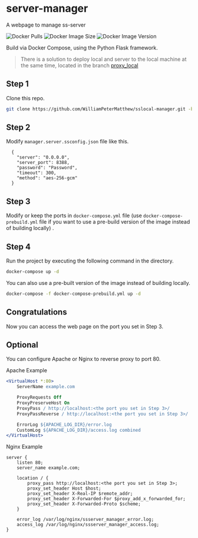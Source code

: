 # server-manager
A webpage to manage ss-server

![Docker Pulls](https://img.shields.io/docker/pulls/petermatthew/ssserver-manager)
![Docker Image Size](https://img.shields.io/docker/image-size/petermatthew/ssserver-manager)
![Docker Image Version](https://img.shields.io/docker/v/petermatthew/ssserver-manager)

Build via Docker Compose, using the Python Flask framework.

> There is a solution to deploy local and server to the local machine at the same time, located in the branch [proxy_local](https://github.com/WilliamPeterMatthew/sslocal-manager/tree/proxy_local)

## Step 1
Clone this repo.
```bash
git clone https://github.com/WilliamPeterMatthew/sslocal-manager.git -b ssserver-manager
```

## Step 2
Modify `manager.server.ssconfig.json` file like this.
```
  {
    "server": "0.0.0.0",
    "server_port": 8388,
    "password": "Password",
    "timeout": 300,
    "method": "aes-256-gcm"
  }

```

## Step 3
Modify or keep the ports in `docker-compose.yml` file (use `docker-compose-prebuild.yml` file if you want to use a pre-build version of the image instead of building locally) .

## Step 4
Run the project by executing the following command in the directory.
```bash
docker-compose up -d
```

You can also use a pre-built version of the image instead of building locally.
```bash
docker-compose -f docker-compose-prebuild.yml up -d
```

## Congratulations
Now you can access the web page on the port you set in Step 3.

## Optional
You can configure Apache or Nginx to reverse proxy to port 80.

Apache Example
```apache
<VirtualHost *:80>
    ServerName example.com

    ProxyRequests Off
    ProxyPreserveHost On
    ProxyPass / http://localhost:<the port you set in Step 3>/
    ProxyPassReverse / http://localhost:<the port you set in Step 3>/

    ErrorLog ${APACHE_LOG_DIR}/error.log
    CustomLog ${APACHE_LOG_DIR}/access.log combined
</VirtualHost>
```

Nginx Example
```nginx
server {
    listen 80;
    server_name example.com;

    location / {
        proxy_pass http://localhost:<the port you set in Step 3>;
        proxy_set_header Host $host;
        proxy_set_header X-Real-IP $remote_addr;
        proxy_set_header X-Forwarded-For $proxy_add_x_forwarded_for;
        proxy_set_header X-Forwarded-Proto $scheme;
    }

    error_log /var/log/nginx/ssserver_manager_error.log;
    access_log /var/log/nginx/ssserver_manager_access.log;
}

```
